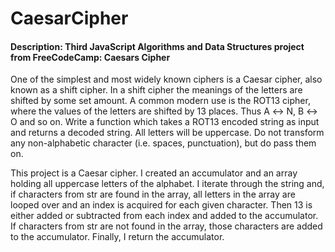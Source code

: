 # CaesarCipher
#### Description: Third JavaScript Algorithms and Data Structures project from FreeCodeCamp: Caesars Cipher
One of the simplest and most widely known ciphers is a Caesar cipher, also known as a shift cipher. In a shift cipher the meanings of the letters are shifted by some set amount.
A common modern use is the ROT13 cipher, where the values of the letters are shifted by 13 places. Thus A ↔ N, B ↔ O and so on.
Write a function which takes a ROT13 encoded string as input and returns a decoded string.
All letters will be uppercase. Do not transform any non-alphabetic character (i.e. spaces, punctuation), but do pass them on.

This project is a Caesar cipher. I created an accumulator and an array holding all uppercase letters of the alphabet. I iterate through the string and, if characters from str are found in the array, all letters in the array are looped over and an index is acquired for each given character. Then 13 is either added or subtracted from each index and added to the accumulator. If characters from str are not found in the array, those characters are added to the accumulator. Finally, I return the accumulator.
